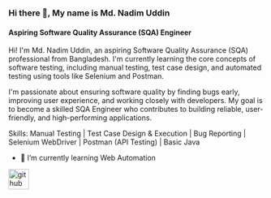 ### Hi there 👋, My name is Md. Nadim Uddin
#### Aspiring Software Quality Assurance (SQA) Engineer
Hi! I'm Md. Nadim Uddin, an aspiring Software Quality Assurance (SQA) professional from Bangladesh. I'm currently learning the core concepts of software testing, including manual testing, test case design, and automated testing using tools like Selenium and Postman.

I'm passionate about ensuring software quality by finding bugs early, improving user experience, and working closely with developers. My goal is to become a skilled SQA Engineer who contributes to building reliable, user-friendly, and high-performing applications.

Skills: Manual Testing | Test Case Design & Execution | Bug Reporting | Selenium WebDriver | Postman (API Testing) | Basic Java

- 🌱 I’m currently learning Web Automation 


[<img src='https://cdn.jsdelivr.net/npm/simple-icons@3.0.1/icons/github.svg' alt='github' height='40'>](https://github.com/https://github.com/nadimuddiin)  


